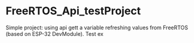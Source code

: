 # FreeRTOS_Api_testProject
Simple project: using api gett a variable refreshing values from FreeRTOS (based on ESP-32 DevModule). Test ex
